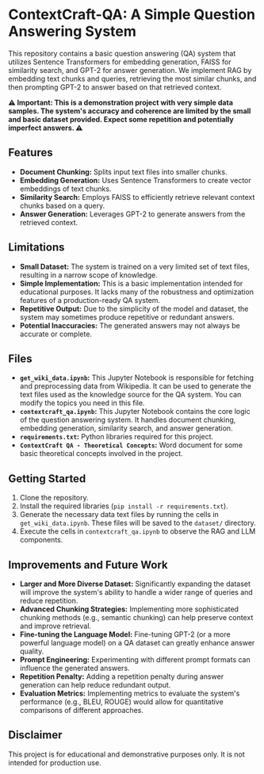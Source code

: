 # ContextCraft-QA: A Simple Question Answering System

This repository contains a basic question answering (QA) system that utilizes Sentence Transformers for embedding generation, FAISS for similarity search, and GPT-2 for answer generation. We implement RAG by embedding text chunks and queries, retrieving the most similar chunks, and then prompting GPT-2 to answer based on that retrieved context.

**⚠️ Important: This is a demonstration project with very simple data samples. The system's accuracy and coherence are limited by the small and basic dataset provided. Expect some repetition and potentially imperfect answers. ⚠️**

## Features

* **Document Chunking:** Splits input text files into smaller chunks.
* **Embedding Generation:** Uses Sentence Transformers to create vector embeddings of text chunks.
* **Similarity Search:** Employs FAISS to efficiently retrieve relevant context chunks based on a query.
* **Answer Generation:** Leverages GPT-2 to generate answers from the retrieved context.

## Limitations

* **Small Dataset:** The system is trained on a very limited set of text files, resulting in a narrow scope of knowledge.
* **Simple Implementation:** This is a basic implementation intended for educational purposes. It lacks many of the robustness and optimization features of a production-ready QA system.
* **Repetitive Output:** Due to the simplicity of the model and dataset, the system may sometimes produce repetitive or redundant answers.
* **Potential Inaccuracies:** The generated answers may not always be accurate or complete.

## Files

* **`get_wiki_data.ipynb`:** This Jupyter Notebook is responsible for fetching and preprocessing data from Wikipedia. It can be used to generate the text files used as the knowledge source for the QA system. You can modify the topics you need in this file.
* **`contextcraft_qa.ipynb`:** This Jupyter Notebook contains the core logic of the question answering system. It handles document chunking, embedding generation, similarity search, and answer generation.
* **`requirements.txt`:** Python libraries required for this project.
* **`ContextCraft QA - Theoretical Concepts`:** Word document for some basic theoretical concepts involved in the project.

## Getting Started

1.  Clone the repository.
2.  Install the required libraries (`pip install -r requirements.txt`).
3.  Generate the necessary data text files by running the cells in `get_wiki_data.ipynb`. These files will be saved to the `dataset/` directory.
4.  Execute the cells in `contextcraft_qa.ipynb` to observe the RAG and LLM components.

## Improvements and Future Work

* **Larger and More Diverse Dataset:** Significantly expanding the dataset will improve the system's ability to handle a wider range of queries and reduce repetition.
* **Advanced Chunking Strategies:** Implementing more sophisticated chunking methods (e.g., semantic chunking) can help preserve context and improve retrieval.
* **Fine-tuning the Language Model:** Fine-tuning GPT-2 (or a more powerful language model) on a QA dataset can greatly enhance answer quality.
* **Prompt Engineering:** Experimenting with different prompt formats can influence the generated answers.
* **Repetition Penalty:** Adding a repetition penalty during answer generation can help reduce redundant output.
* **Evaluation Metrics:** Implementing metrics to evaluate the system's performance (e.g., BLEU, ROUGE) would allow for quantitative comparisons of different approaches.

## Disclaimer

This project is for educational and demonstrative purposes only. It is not intended for production use.
